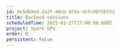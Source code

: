 ```yaml
---
id: 6e5db9ed-2a2f-48cb-974a-dcfc06f5b53d
title: Backend sessions
scheduledTime: 2025-02-27T17:00:00.000Z
project: Spark GPU
order: 0
persistent: false
---
```


